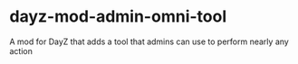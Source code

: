 # dayz-mod-admin-omni-tool
A mod for DayZ that adds a tool that admins can use to perform nearly any action
